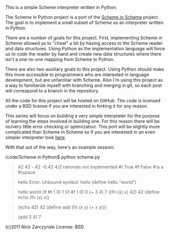 This is a simple Scheme interpreter written in Python.

The Scheme in Python project is a port of the <a href="http://nickzarr.com/blog4/series/lispy-in-scheme/" title="Lispy in Scheme">Scheme in Scheme</a> project.  The goal is to implement a small subset of Scheme as an interpreter written in Python.

There are a number of goals for this project.  First, implementing Scheme in Scheme allowed us to "cheat" a bit by having access to the Scheme reader and data structures.  Using Python as the implementation language will force us to code the reader by hand and create new data structures where there isn't a one-to-one mapping from Scheme to Python.

There are also two auxiliary goals to this project.  Using Python should make this more accessible to programmers who are interested in language development, but are unfamiliar with Scheme.  Also I'm using this project as a way to familiarize myself with branching and merging in git, so each post will correspond to a branch in the repository.

All the code for this project will be hosted on GitHub.  The code is licensed under a BSD license if you are interested in forking it for any reason.  

This series will focus on building a very simple interpreter for the purpose of learning the steps involved in building one.  For this reason there will be no/very little error checking or optimization.  This port will be slightly more complicated than Scheme in Scheme so if you are interested in an even simpler interpreter look <a href="http://nickzarr.com/blog4/series/lispy-in-scheme/" title="Lispy in Scheme">here</a>.

With that out of the way, here's an example session:

/code/Scheme in Python$ python scheme.py
> 42
42
> -.42
-0.42
> 4/2
rationals not implemented
> #t
True
> #f
False
> #\a
a
> #\space
 
> hello
Error: Unbound symbol: hello
> (define hello "world")

> hello
world
> (if #t 1 0)
1
> (if #f 1 0)
0
> (+ 3 4)
7
> ((fn (x) x) 42)
42
> (define echo (fn (x) x))

> (echo 42)
42
> (define add (fn (x y) (+ x y)))

> (add 3 4)
7



(c)2011 Nick Zarczynski
License: BSD
